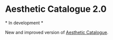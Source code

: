 # Aesthetic Catalogue 2.0

\* In development \*

New and improved version of [Aesthetic Catalogue](https://github.com/eli099/Aesthetic-Catalogue).